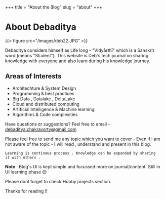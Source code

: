 +++
title = "About the Blog"
slug = "about"
+++

# About Debaditya
{{< figure src="/images/deb22.JPG" >}}

Debaditya considers himself as Life long - "Vidyārthī" which is a Sanskrit word (means "Student"). This website is Deb's tech journal on sharing knowledge with everyone and also learn during his knowledge journey.

## Areas of Interests
* Architechture & System Design
* Programming & best practices
* Big Data , Datalake , DeltaLake
* Cloud and distributed computing
* Artificial Intelligence & Machine learning
* Algorithms & Code complexities

Have questions or suggestions? Feel free to email - debaditya.chakravorty@gmail.com

Please feel free to send me any topic which you want to cover - Even if I am not aware of the topic - I will read , understand and present in this blog. 

    Learning is continous process . Knowledge can be expanded by sharing it with others .

**Note** : Blog's UI is kept simple and focussed more on journal/content. Still in UI learning phase 😊

Please dont forget to check Hobby projects section.

Thanks for reading !!